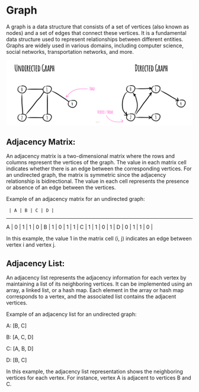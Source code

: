 # Graph

A graph is a data structure that consists of a set of vertices (also known as nodes) and a set of edges that connect these vertices. It is a fundamental data structure used to represent relationships between different entities. Graphs are widely used in various domains, including computer science, social networks, transportation networks, and more.


![Alt text](https://github.com/Danish9991/Data-structures-and-Algorithms-/blob/main/data-structure/graphs/images/graph.jpeg)

<h2>Adjacency Matrix: </h2>

An adjacency matrix is a two-dimensional matrix where the rows and columns represent the vertices of the graph. The value in each matrix cell indicates whether there is an edge between the corresponding vertices. For an undirected graph, the matrix is symmetric since the adjacency relationship is bidirectional. The value in each cell represents the presence or absence of an edge between the vertices.

Example of an adjacency matrix for an undirected graph:

     | A | B | C | D |
  ---------------------
  A  | 0 | 1 | 1 | 0 |
  B  | 1 | 0 | 1 | 1 |
  C  | 1 | 1 | 0 | 1 |
  D  | 0 | 1 | 1 | 0 |

In this example, the value 1 in the matrix cell (i, j) indicates an edge between vertex i and vertex j.

<h2>Adjacency List:</h2>

An adjacency list represents the adjacency information for each vertex by maintaining a list of its neighboring vertices. It can be implemented using an array, a linked list, or a hash map. Each element in the array or hash map corresponds to a vertex, and the associated list contains the adjacent vertices.

Example of an adjacency list for an undirected graph:

A: [B, C]

B: [A, C, D]

C: [A, B, D]

D: [B, C]

In this example, the adjacency list representation shows the neighboring vertices for each vertex. For instance, vertex A is adjacent to vertices B and C.
